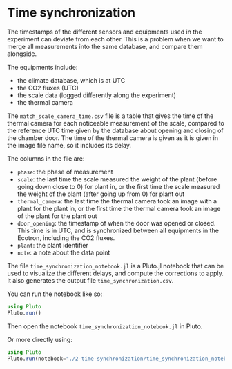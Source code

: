# Time synchronization

The timestamps of the different sensors and equipments used in the experiment can deviate from each other. This is a problem when we want to merge all measurements into the same database, and compare them alongside.

The equipments include:

- the climate database, which is at UTC
- the CO2 fluxes (UTC)
- the scale data (logged differently along the experiment)
- the thermal camera

The `match_scale_camera_time.csv` file is a table that gives the time of the thermal camera for each noticeable measurement of the scale, compared to the reference UTC time given by the database about opening and closing of the chamber door. The time of the thermal camera is given as it is given in the image file name, so it includes its delay.

The columns in the file are:

- `phase`: the phase of measurement
- `scale`: the last time the scale measured the weight of the plant (before going down close to 0) for plant in, or the first time the scale measured the weight of the plant (after going up from 0) for plant out
- `thermal_camera`: the last time the thermal camera took an image with a plant for the plant in, or the first time the thermal camera took an image of the plant for the plant out
- `door_opening`: the timestamp of when the door was opened or closed. This time is in UTC, and is synchronized between all equipments in the Ecotron, including the CO2 fluxes.
- `plant`: the plant identifier
- `note`: a note about the data point


The file `time_synchronization_notebook.jl` is a Pluto.jl notebook that can be used to visualize the different delays, and compute the corrections to apply. It also generates the output file `time_synchronization.csv`.

You can run the notebook like so:

```julia
using Pluto
Pluto.run()
```

Then open the notebook `time_synchronization_notebook.jl` in Pluto.

Or more directly using:

```julia
using Pluto
Pluto.run(notebook="./2-time-synchronization/time_synchronization_notebook.jl")
```